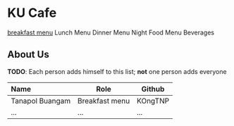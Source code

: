 # KU Cafe


[breakfast menu](Menu.md)
Lunch Menu
Dinner Menu
Night Food Menu
Beverages

## About Us

**TODO**: Each person adds himself to this list; **not** one person adds everyone

| Name      | Role      | Github   |
|:----------|-----------|----------|
|Tanapol Buangam|Breakfast menu| KOngTNP |
| ...       | ...       | ...      |

